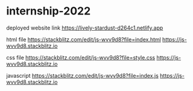 # internship-2022
 deployed website link
 https://lively-stardust-d264c1.netlify.app
 
 html file
 https://stackblitz.com/edit/js-wvv9d8?file=index.html
 https://js-wvv9d8.stackblitz.io
 
 css file
 https://stackblitz.com/edit/js-wvv9d8?file=style.css
 https://js-wvv9d8.stackblitz.io
 
 javascript
 https://stackblitz.com/edit/js-wvv9d8?file=index.js
 https://js-wvv9d8.stackblitz.io

